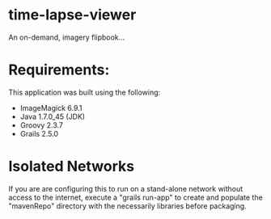 # time-lapse-viewer
An on-demand, imagery flipbook...

<h1>Requirements:</h1>
This application was built using the following:
<br>
<ul>
	<li>ImageMagick 6.9.1</li>
	<li>Java 1.7.0_45 (JDK)</li>
	<li>Groovy 2.3.7</li>
	<li>Grails 2.5.0</li>
</ul>

<h1>Isolated Networks</h1>
If you are are configuring this to run on a stand-alone network without access to the internet, execute a "grails run-app" to create and populate the "mavenRepo" directory with the necessarily libraries before packaging. 
